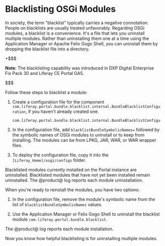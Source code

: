 # Blacklisting OSGi Modules

In society, the term "blacklist" typically carries a negative connotation.
People on blacklists are usually treated unfavorably. Regarding OSGi modules, a
blacklist is a convenience. It's a file that lets you uninstall multiple
modules. Rather than uninstalling them one at a time using the Application
Manager or Apache Felix Gogo Shell, you can uninstall them by dropping the
blacklist file into a directory. 

+$$$

**Note**: The blacklisting capability was introduced in DXP Digital Enterprise
Fix Pack 30 and Liferay CE Portal GA5.

$$$  

Follow these steps to blacklist a module:

1.  Create a configuration file for the component 
    `com.liferay.portal.bundle.blacklist.internal.BundleBlacklistConfiguration`, if you haven't already created one.

        com.liferay.portal.bundle.blacklist.internal.BundleBlacklistConfiguration.config

2.  In the configuration file, add `blacklistBundleSymbolicNames=` followed by
    the symbolic names of OSGi modules to uninstall or to keep from installing.
    The modules can be from LPKG, JAR, WAR, or WAR wrapper files. 

3.  To deploy the configuration file, copy it into the 
    `[Liferay_Home]/osgi/configs` folder. 

Blacklisted modules currently installed on the Portal instance are uninstalled.
Blacklisted modules that have not yet been installed remain uninstalled. The
@product@ log reports each module uninstallation. 

When you're ready to reinstall the modules, you have two options: 

1.  In the configuration file, remove the module's symbolic name from the list 
    of `blacklistBundleSymbolicNames` values.

2.  Use the Application Manager or Felix Gogo Shell to uninstall the blacklist 
    module `com.liferay.portal.bundle.blacklist`.

The @product@ log reports each module installation. 

Now you know how helpful blacklisting is for uninstalling multiple modules.

